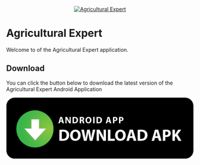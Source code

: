 <p align="center"><a href="https://agri-ai-bx0i.onrender.com" target="_blank"><img src="blob:https://github.com/2a6ebf24-5e35-41c3-bd27-730c7b72a459" width="400" alt="Agricultural Expert"></a></p>


# Agricultural Expert

Welcome to of the Agricultural Expert application. 

## Download

You can click the button below to download the latest version of the Agricultural Expert Android Application

[![button](https://raw.githubusercontent.com/agriai444/agri-ai/master/resources/download.png)](https://raw.githubusercontent.com/agriai444/agri-ai/main/output/app/android/agri-expert.apk)


<!-- 
Run Buttons is a **cross-platform, free and open source** application. You can compile the desktop application yourself or download ready binary files for your platform.

- [Linux amd64](https://github.com/gentee/run-buttons/releases/download/v1.0.0/run-buttons-1.0.0-linux-amd64.zip)
- [Windows amd64](https://github.com/gentee/run-buttons/releases/download/v1.0.0/run-buttons-1.0.0-windows-amd64.zip)
- [macOS amd64](https://github.com/gentee/run-buttons/releases/download/v1.0.0/run-buttons-1.0.0-darwin-amd64.zip)

You can download other binary distributions for Linux, macOS, Windows [here](https://github.com/gentee/run-buttons/releases).

## Mobile client

[<img alt='Get it on Google Play' src='https://play.google.com/intl/en_us/badges/static/images/badges/en_badge_web_generic.png' width="250"/>](https://play.google.com/store/apps/details?id=net.gentee.run_buttons_phone&pcampaignid=pcampaignidMKT-Other-global-all-co-prtnr-py-PartBadge-Mar2515-1)

- **[Run Buttons client for Android](https://github.com/gentee/run_buttons_phone)** -->